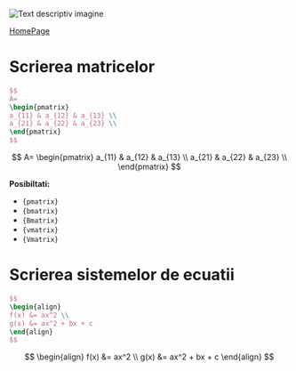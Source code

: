 <script id="MathJax-script" async src="https://cdn.jsdelivr.net/npm/mathjax@3/es5/tex-mml-chtml.js"></script>

![Text descriptiv imagine](https://metricop.com/cdn/shop/articles/trimble-total-station.jpg?v=1677673954&width=1100)

[HomePage](index.md)

# Scrierea matricelor

```LaTex
$$ 
A=
\begin{pmatrix}
a_{11} & a_{12} & a_{13} \\
a_{21} & a_{22} & a_{23} \\
\end{pmatrix}
$$
```

$$ 
A=
\begin{pmatrix}
a_{11} & a_{12} & a_{13} \\
a_{21} & a_{22} & a_{23} \\
\end{pmatrix}
$$

**Posibiltati:**
- `{pmatrix}`
- `{bmatrix}`
- `{Bmatrix}`
- `{vmatrix}`
- `{Vmatrix}`

# Scrierea sistemelor de ecuatii

```LaTex
$$
\begin{align}
f(x) &= ax^2 \\
g(x) &= ax^2 + bx + c
\end{align}
$$
```

$$
\begin{align}
f(x) &= ax^2 \\
g(x) &= ax^2 + bx + c
\end{align}
$$
